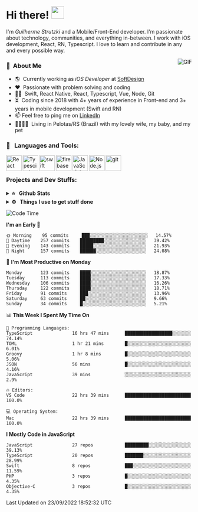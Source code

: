 # Hi there! <img src="https://github.com/TheDudeThatCode/TheDudeThatCode/blob/master/Assets/Hi.gif" width="34px" height="34px">

I'm _Guilherme Strutzki_ and a Mobile/Front-End developer. I'm passionate about technology, communities, and everything in-between. I work with iOS development, React, RN, Typescript. I love to learn and contribute in any and every possible way. 

<img align="right" alt="GIF" src="https://spotify-github-profile.vercel.app/api/view?uid=22gkdonhf4okms5x5dsdjx7sy&cover_image=true&theme=default&bar_color=09ff00&bar_color_cover=false"/>

### :space_invader: &nbsp;About Me
- :earth_americas:&nbsp; Currently working as _iOS Developer_ at [SoftDesign](https://softdesign.com.br/)
- :heart: &nbsp;Passionate with problem solving and coding
- :technologist: &nbsp;Swift, React Native, React, Typescript, Vue, Node, Git
- :hourglass_flowing_sand: &nbsp;Coding since 2018 with 4+ years of experience in Front-end and 3+ years in mobile development (Swift and RN)
- 📫  Feel free to ping me on [LinkedIn](https://www.linkedin.com/in/guilherme-strutzki/)
- :family_man_woman_girl_girl: &nbsp;Living in Pelotas/RS (Brazil) with my lovely wife, my baby, and my pet

### 🔨 &nbsp; Languages and Tools:
<a href="https://reactjs.org/" target="_blank"> <img align="left" alt="React" height ="42px" src="https://raw.githubusercontent.com/rahul-jha98/github_readme_icons/main/language_and_tools/square/react/react.svg"></a>
<a href="https://www.typescriptlang.org/" target="_blank"><img align="left" alt="Typescirpt" height ="42px" src="https://raw.githubusercontent.com/rahul-jha98/github_readme_icons/main/language_and_tools/square/typescript/typescript.svg"></a>
<a href="https://developer.apple.com/swift/" target="_blank"> <img align="left" src="https://raw.githubusercontent.com/rahul-jha98/github_readme_icons/main/language_and_tools/square/swift/swift.svg" alt="swift" height="42px"/> </a> 
<a href="https://firebase.google.com/" target="_blank"> <img align="left" src="https://raw.githubusercontent.com/rahul-jha98/github_readme_icons/main/language_and_tools/square/firebase/firebase.svg" alt="firebase" height ="42px"/> </a>
<a href="https://developer.mozilla.org/en-US/docs/Web/JavaScript" target="_blank"> <img align="left" alt="JavaScript" height ="42px"  src="https://raw.githubusercontent.com/rahul-jha98/github_readme_icons/main/language_and_tools/square/javascript/javascript.svg"> </a>
<a href="https://nodejs.org" target="_blank"><img align="left" alt="Node.js" height ="42px" src="https://raw.githubusercontent.com/rahul-jha98/github_readme_icons/main/language_and_tools/square/node/node.svg"></a>
<a href="https://git-scm.com/" target="_blank"> <img src="https://raw.githubusercontent.com/rahul-jha98/github_readme_icons/main/language_and_tools/square/git-scm/git-scm.svg" align="left" alt="git" height='42px'/> </a> </br></br>


### Projects and Dev Stuffs:

<details>	
  <summary><b>⭐ &nbsp; Github Stats</b></summary>
  <br />
  <img src="https://github-readme-stats.vercel.app/api?username=guistrutzki&show_icons=true&theme=tokyonight"/>
</details>
 
<details>	
  <br />
  <summary><b>⚙️ &nbsp; Things I use to get stuff done</b></summary>
  	<ul>
  	    <li><b>OS:</b> macOS Big Sur 11.2</li>
	    <li><b>Laptop: </b> MacBook Pro (i7, Mid 2014)</li>
  	    <li><b>Browser: </b> Chrome</li>
	    <li><b>Terminal: </b> ZSH: Oh My Zsh</li>
	    <li><b>Code Editor:</b> VScode, XCode and Android Studio</li>
	    <li><b>To Stay Updated:</b> Twitter, Youtube and Instagram.</li>
	</ul>	
</details>

<!--START_SECTION:waka-->
![Code Time](http://img.shields.io/badge/Code%20Time-1%2C048%20hrs%202%20mins-blue)

**I'm an Early 🐤** 

```text
🌞 Morning    95 commits     ███░░░░░░░░░░░░░░░░░░░░░░   14.57% 
🌆 Daytime    257 commits    █████████░░░░░░░░░░░░░░░░   39.42% 
🌃 Evening    143 commits    █████░░░░░░░░░░░░░░░░░░░░   21.93% 
🌙 Night      157 commits    ██████░░░░░░░░░░░░░░░░░░░   24.08%

```
📅 **I'm Most Productive on Monday** 

```text
Monday       123 commits    ████░░░░░░░░░░░░░░░░░░░░░   18.87% 
Tuesday      113 commits    ████░░░░░░░░░░░░░░░░░░░░░   17.33% 
Wednesday    106 commits    ████░░░░░░░░░░░░░░░░░░░░░   16.26% 
Thursday     122 commits    ████░░░░░░░░░░░░░░░░░░░░░   18.71% 
Friday       91 commits     ███░░░░░░░░░░░░░░░░░░░░░░   13.96% 
Saturday     63 commits     ██░░░░░░░░░░░░░░░░░░░░░░░   9.66% 
Sunday       34 commits     █░░░░░░░░░░░░░░░░░░░░░░░░   5.21%

```


📊 **This Week I Spent My Time On** 

```text
💬 Programming Languages: 
TypeScript               16 hrs 47 mins      ██████████████████░░░░░░░   74.14% 
TOML                     1 hr 21 mins        █░░░░░░░░░░░░░░░░░░░░░░░░   6.01% 
Groovy                   1 hr 8 mins         █░░░░░░░░░░░░░░░░░░░░░░░░   5.06% 
JSON                     56 mins             █░░░░░░░░░░░░░░░░░░░░░░░░   4.16% 
JavaScript               39 mins             ░░░░░░░░░░░░░░░░░░░░░░░░░   2.9%

🔥 Editors: 
VS Code                  22 hrs 39 mins      █████████████████████████   100.0%

💻 Operating System: 
Mac                      22 hrs 39 mins      █████████████████████████   100.0%

```

**I Mostly Code in JavaScript** 

```text
JavaScript               27 repos            █████████░░░░░░░░░░░░░░░░   39.13% 
TypeScript               20 repos            ███████░░░░░░░░░░░░░░░░░░   28.99% 
Swift                    8 repos             ███░░░░░░░░░░░░░░░░░░░░░░   11.59% 
PHP                      3 repos             █░░░░░░░░░░░░░░░░░░░░░░░░   4.35% 
Objective-C              3 repos             █░░░░░░░░░░░░░░░░░░░░░░░░   4.35%

```



 Last Updated on 23/09/2022 18:52:32 UTC
<!--END_SECTION:waka-->
